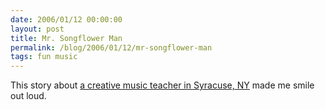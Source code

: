```yaml
---
date: 2006/01/12 00:00:00
layout: post
title: Mr. Songflower Man
permalink: /blog/2006/01/12/mr-songflower-man
tags: fun music
---
```


This story about [a creative music teacher in Syracuse, NY](http://www.npr.org/templates/story/story.php?storyId=5148079) made me smile out loud.

